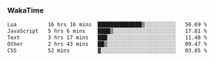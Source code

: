 ### WakaTime

<!--START_SECTION:waka-->

```txt
Lua          16 hrs 16 mins  ██████████████▒░░░░░░░░░░   56.69 %
JavaScript   5 hrs 6 mins    ████▒░░░░░░░░░░░░░░░░░░░░   17.81 %
Text         3 hrs 17 mins   ███░░░░░░░░░░░░░░░░░░░░░░   11.48 %
Other        2 hrs 43 mins   ██▒░░░░░░░░░░░░░░░░░░░░░░   09.47 %
CSS          52 mins         ▓░░░░░░░░░░░░░░░░░░░░░░░░   03.05 %
```

<!--END_SECTION:waka-->
